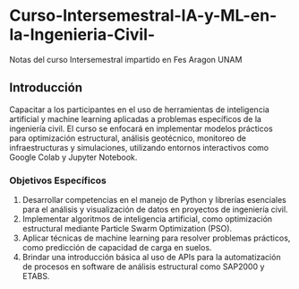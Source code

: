 # Curso-Intersemestral-IA-y-ML-en-la-Ingenieria-Civil-
Notas del curso Intersemestral impartido en Fes Aragon UNAM

## Introducción

Capacitar a los participantes en el uso de herramientas de inteligencia artificial y machine learning aplicadas a problemas específicos de la ingeniería civil. El curso se enfocará en implementar modelos prácticos para optimización estructural, análisis geotécnico, monitoreo de infraestructuras y simulaciones, utilizando entornos interactivos como Google Colab y Jupyter Notebook.

### **Objetivos Específicos**

1. Desarrollar competencias en el manejo de Python y librerías esenciales para el análisis y visualización de datos en proyectos de ingeniería civil.
2. Implementar algoritmos de inteligencia artificial, como optimización estructural mediante Particle Swarm Optimization (PSO).
3. Aplicar técnicas de machine learning para resolver problemas prácticos, como predicción de capacidad de carga en suelos.
5. Brindar una introducción básica al uso de APIs para la automatización de procesos en software de análisis estructural como SAP2000 y ETABS.
